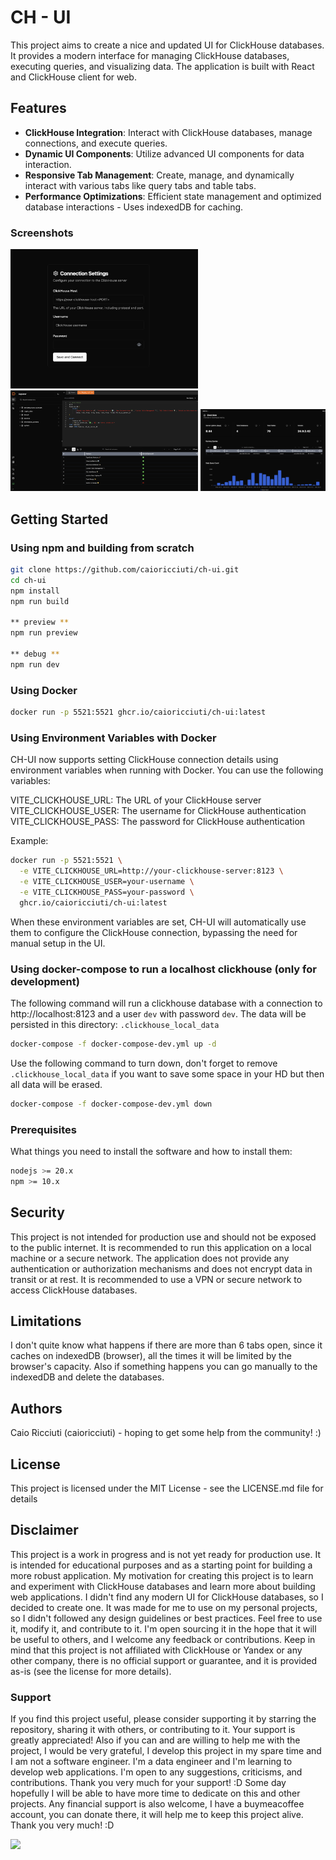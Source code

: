 # CH - UI

This project aims to create a nice and updated UI for ClickHouse databases. It provides a modern interface for managing ClickHouse databases, executing queries, and visualizing data. The application is built with React and ClickHouse client for web.

## Features

- **ClickHouse Integration**: Interact with ClickHouse databases, manage connections, and execute queries.
- **Dynamic UI Components**: Utilize advanced UI components for data interaction.
- **Responsive Tab Management**: Create, manage, and dynamically interact with various tabs like query tabs and table tabs.
- **Performance Optimizations**: Efficient state management and optimized database interactions - Uses indexedDB for caching.

### Screenshots

<img src="./public/screen-shots/settings.png" alt="Screenshot of the application" width="300">
<img src="./public/screen-shots/main-page.png" alt="Screenshot of the application" width="300">
<img src="./public/screen-shots/instance-metrics.png" alt="Screenshot of the application" width="200">

## Getting Started

### Using npm and building from scratch

```bash
git clone https://github.com/caioricciuti/ch-ui.git
cd ch-ui
npm install
npm run build

** preview **
npm run preview

** debug **
npm run dev
```

### Using Docker

```bash
docker run -p 5521:5521 ghcr.io/caioricciuti/ch-ui:latest
```

### Using Environment Variables with Docker
CH-UI now supports setting ClickHouse connection details using environment variables when running with Docker. You can use the following variables:

VITE_CLICKHOUSE_URL: The URL of your ClickHouse server
VITE_CLICKHOUSE_USER: The username for ClickHouse authentication
VITE_CLICKHOUSE_PASS: The password for ClickHouse authentication

Example:
``` bash
docker run -p 5521:5521 \
  -e VITE_CLICKHOUSE_URL=http://your-clickhouse-server:8123 \
  -e VITE_CLICKHOUSE_USER=your-username \
  -e VITE_CLICKHOUSE_PASS=your-password \
  ghcr.io/caioricciuti/ch-ui:latest
```

When these environment variables are set, CH-UI will automatically use them to configure the ClickHouse connection, bypassing the need for manual setup in the UI.

### Using docker-compose to run a localhost clickhouse (only for development)

The following command will run a clickhouse database with a connection to http://localhost:8123 and a user `dev` with password `dev`.
The data will be persisted in this directory: `.clickhouse_local_data`
```bash
docker-compose -f docker-compose-dev.yml up -d
```

Use the following command to turn down, don't forget to remove `.clickhouse_local_data` if you want to save some space in your HD but then all data will be erased.
```bash
docker-compose -f docker-compose-dev.yml down
```

### Prerequisites

What things you need to install the software and how to install them:

```bash
nodejs >= 20.x
npm >= 10.x
```

## Security

This project is not intended for production use and should not be exposed to the public internet. It is recommended to run this application on a local machine or a secure network. The application does not provide any authentication or authorization mechanisms and does not encrypt data in transit or at rest. It is recommended to use a VPN or secure network to access ClickHouse databases.

## Limitations

I don't quite know what happens if there are more than 6 tabs open, since it caches on indexedDB (browser), all the times it will be limited by the browser's capacity. Also if something happens you can go manually to the indexedDB and delete the databases.

## Authors

Caio Ricciuti (caioricciuti) - hoping to get some help from the community! :)

## License

This project is licensed under the MIT License - see the LICENSE.md file for details

## Disclaimer

This project is a work in progress and is not yet ready for production use. It is intended for educational purposes and as a starting point for building a more robust application. My motivation for creating this project is to learn and experiment with ClickHouse databases and learn more about building web applications. I didn't find any modern UI for ClickHouse databases, so I decided to create one. It was made for me to use on my personal projects, so I didn't followed any design guidelines or best practices. Feel free to use it, modify it, and contribute to it. I'm open sourcing it in the hope that it will be useful to others, and I welcome any feedback or contributions. Keep in mind that this project is not affiliated with ClickHouse or Yandex or any other company, there is no official support or guarantee, and it is provided as-is (see the license for more details).

### Support

If you find this project useful, please consider supporting it by starring the repository, sharing it with others, or contributing to it. Your support is greatly appreciated! Also if you can and are willing to help me with the project, I would be very grateful, I develop this project in my spare time and I am not a software engineer. I'm a data engineer and I'm learning to develop web applications. I'm open to any suggestions, criticisms, and contributions. Thank you very much for your support! :D Some day hopefully I will be able to have more time to dedicate on this and other projects. Any financial support is also welcome, I have a buymeacoffee account, you can donate there, it will help me to keep this project alive. Thank you very much! :D

<a href="https://www.buymeacoffee.com/caioricciuti"><img src="https://img.buymeacoffee.com/button-api/?text=Buy me a coffee : )&emoji=&slug=caioricciuti&button_colour=FFDD00&font_colour=000000&font_family=Poppins&outline_colour=000000&coffee_colour=ffffff" /></a>
